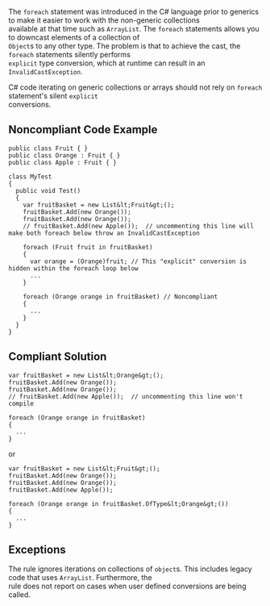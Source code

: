 
The `foreach` statement was introduced in the C# language prior to generics to make it easier to work with the non-generic collections<br>available at that time such as `ArrayList`. The `foreach` statements allows you to downcast elements of a collection of<br>`Object`s to any other type. The problem is that to achieve the cast, the `foreach` statements silently performs<br>`explicit` type conversion, which at runtime can result in an `InvalidCastException`.

C# code iterating on generic collections or arrays should not rely on `foreach` statement's silent `explicit`<br>conversions.

## Noncompliant Code Example


    public class Fruit { }
    public class Orange : Fruit { }
    public class Apple : Fruit { }
    
    class MyTest
    {
      public void Test()
      {
        var fruitBasket = new List&lt;Fruit&gt;();
        fruitBasket.Add(new Orange());
        fruitBasket.Add(new Orange());
        // fruitBasket.Add(new Apple());  // uncommenting this line will make both foreach below throw an InvalidCastException
    
        foreach (Fruit fruit in fruitBasket)
        {
          var orange = (Orange)fruit; // This "explicit" conversion is hidden within the foreach loop below
          ...
        }
    
        foreach (Orange orange in fruitBasket) // Noncompliant
        {
          ...
        }
      }
    }


## Compliant Solution


    var fruitBasket = new List&lt;Orange&gt;();
    fruitBasket.Add(new Orange());
    fruitBasket.Add(new Orange());
    // fruitBasket.Add(new Apple());  // uncommenting this line won't compile
    
    foreach (Orange orange in fruitBasket)
    {
      ...
    }


or


    var fruitBasket = new List&lt;Fruit&gt;();
    fruitBasket.Add(new Orange());
    fruitBasket.Add(new Orange());
    fruitBasket.Add(new Apple());
    
    foreach (Orange orange in fruitBasket.OfType&lt;Orange&gt;())
    {
      ...
    }


## Exceptions

The rule ignores iterations on collections of `object`s. This includes legacy code that uses `ArrayList`. Furthermore, the<br>rule does not report on cases when user defined conversions are being called.
